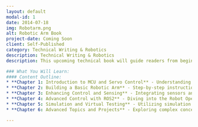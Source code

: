 ```yaml
---
layout: default
modal-id: 1
date: 2014-07-18
img: Robotarm.png
alt: Robotic Arm Book
project-date: Coming Soon
client: Self-Published
category: Technical Writing & Robotics
description: Technical Writing & Robotics
description: This upcoming technical book will guide readers from beginner to intermediate level in building a functional robotic arm. It covers everything from fundamental electronics and servo control to advanced robotics concepts like ROS2 and simulation. The book aims to provide hands-on knowledge and practical skills necessary for designing, constructing, and programming a robotic arm.

### What You Will Learn:
#### Content Outline:
* **Chapter 1: Introduction to MCU and Servo Control** - Understanding the basics of microcontrollers and how to control servos.
* **Chapter 2: Building a Basic Robotic Arm** - Step-by-step instructions for assembling your first robotic arm.
* **Chapter 3: Enhancing Control and Sensing** - Integrating sensors and improving control mechanisms for more precise movements.
* **Chapter 4: Advanced Control with ROS2** - Diving into the Robot Operating System 2 for sophisticated control and navigation.
* **Chapter 5: Simulation and Virtual Testing** - Utilizing simulation tools like Gazebo for testing and validating your robotic arm's behavior.
* **Chapter 6: Advanced Topics and Projects** - Exploring complex concepts and engaging in advanced robotic arm projects.

---
```


